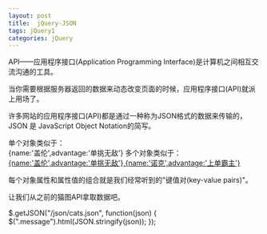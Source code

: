 ```yaml
---
layout: post
title:  jQuery-JSON
tags: jQuery1
categories: jQuery
---
```


API——应用程序接口(Application Programming Interface)是计算机之间相互交流沟通的工具。

当你需要根据服务器返回的数据来动态改变页面的时候，应用程序接口(API)就派上用场了。




许多网站的应用程序接口(API)都是通过一种称为JSON格式的数据来传输的，JSON 是 JavaScript Object Notation的简写。




单个对象类似于：  
{name:'盖伦',advantage:'单挑无敌'}
多个对象类似于：  
[{name:'盖伦',advantage:'单挑无敌'},{name:'诺克',advantage:'上单霸主'}]()


每个对象属性和属性值的组合就是我们经常听到的"键值对(key-value pairs)"。





让我们从之前的猫图API拿取数据吧。

$.getJSON("/json/cats.json", function(json) {
  $(".message").html(JSON.stringify(json));
});












































































































































